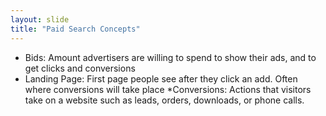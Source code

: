 ```yaml
---
layout: slide
title: "Paid Search Concepts"
---
```

* Bids: Amount advertisers are willing to spend to show their ads, and to get clicks and conversions
* Landing Page: First page people see after they click an add. Often where conversions will take place
*Conversions: Actions that visitors take on a website such as leads, orders, downloads, or phone calls. 
